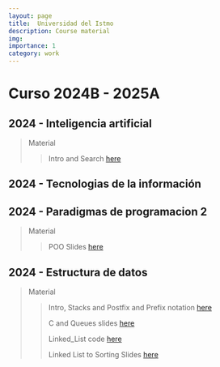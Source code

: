 ```yaml
---
layout: page
title:  Universidad del Istmo 
description: Course material
img: 
importance: 1
category: work
---
```


# Curso 2024B - 2025A

## 2024 - Inteligencia artificial
>
>Material
>>Intro and Search [here](/assets/pdf/Inteligencia_artificial_I.pdf)
>

## 2024 - Tecnologias de la información

## 2024 - Paradigmas de programacion 2
>
>Material
>>POO Slides [here](/assets/pdf/PPII.pdf)
>

## 2024 - Estructura de datos

>Material
>> Intro, Stacks and Postfix and Prefix notation [here](/assets/pdf/EdC1.pdf)
>>
>> C and Queues slides [here](/assets/pdf/ED.pdf)
>>
>> Linked_List code [here](/assets/Code/Linked_List.c)
>>
>> Linked List to Sorting Slides [here](/assets/pdf/ED2.pdf)
>>
>> 
